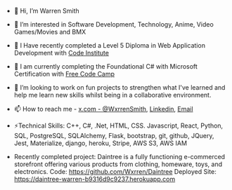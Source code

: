 - 👋 Hi, I’m Warren Smith
- 👀 I’m interested in Software Development, Technology, Anime, Video Games/Movies and BMX
- 🌱 I Have recently completed a Level 5 Diploma in Web Application Development with [Code Institute](https://codeinstitute.net/full-stack-developer-course-software-developer/?utm_term=software%20developer%20school&utm_campaign=CI+-+UK+-+Search+-+NB&utm_source=adwords&utm_medium=ppc&hsa_acc=8983321581&hsa_cam=14153066350&hsa_grp=134105143188&hsa_ad=635785096285&hsa_src=g&hsa_tgt=kwd-59559988&hsa_kw=software%20developer%20school&hsa_mt=b&hsa_net=adwords&hsa_ver=3&gad_source=1&gclid=CjwKCAjwtNi0BhA1EiwAWZaANB0WldH__1ludHHYom4vVYaHejroqw93RgxGlr0JEthxyiySCojvMxoCHDcQAvD_BwE)
- 🌱 I am currently completing the Foundational C# with Microsoft Certification with [Free Code Camp](https://www.freecodecamp.org/learn/foundational-c-sharp-with-microsoft/#work-with-variable-data-in-c-sharp-console-applications)
- 💞️ I’m looking to work on fun projects to strengthen what I've learned and help me learn new skills whilst being in a collaborative environment.
- 📫 How to reach me - [x.com - @WxrrenSmith](https://x.com/WxrrenSmith), [Linkedin](https://www.linkedin.com/in/warren-smith-b43b20183/), [Email](mailto:warren.lee.smith@hotmail.co.uk)
- ⚡Technical Skills: C++,	C#, .Net, HTML, CSS. Javascript, React,	Python, SQL, PostgreSQL, SQLAlchemy, Flask,	bootstrap, git,	github, JQuery,	Jest, Materialize, django, heroku, Stripe, AWS S3, AWS IAM

- Recently completed project: Daintree is a fully functioning e-commerced storefront offering various products from clothing, homeware, toys, and electronics.
Code: https://github.com/Wxrren/Daintree
Deployed Site: https://daintree-warren-b9316d9c9237.herokuapp.com


<!---
Wxrren/Wxrren is a ✨ special ✨ repository because its `README.md` (this file) appears on your GitHub profile.
You can click the Preview link to take a look at your changes.
--->
